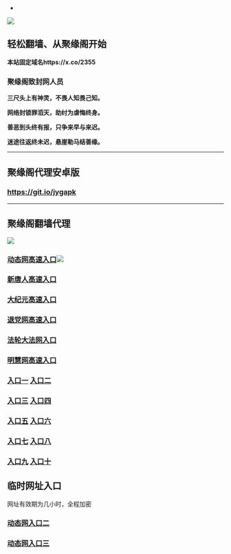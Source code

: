 * 
![](https://raw.githubusercontent.com/hao369/a/master/j.jpg)



## 轻松翻墙、从聚缘阁开始

**本站固定域名https://x.co/2355**

### 聚缘阁致封网人员

**三尺头上有神灵，不畏人知畏己知。**

**网络封锁罪滔天，助纣为虐悔终身。**

**善恶到头终有报，只争来早与来迟。**

**迷途往返终未迟，悬崖勒马结善缘。**

***



##  聚缘阁代理安卓版

### https://git.io/jygapk


***



## 聚缘阁翻墙代理 

![](https://raw.githubusercontent.com/hao369/a/master/wx2.jpg)


### [动态网高速入口](https://u02ipap00i.execute-api.eu-west-2.amazonaws.com/bxsfw3/?id=2)![](https://raw.githubusercontent.com/hao369/a/master/jygdl.gif)

### [新唐人高速入口](https://u02ipap00i.execute-api.eu-west-2.amazonaws.com/bxsfw3/?id=5)

### [大纪元高速入口](https://u02ipap00i.execute-api.eu-west-2.amazonaws.com/bxsfw3/?id=7)

### [退党网高速入口](https://u02ipap00i.execute-api.eu-west-2.amazonaws.com/bxsfw3/?id=8)

### [法轮大法网入口](https://u02ipap00i.execute-api.eu-west-2.amazonaws.com/bxsfw3/?id=15)

### [明慧网高速入口](https://u02ipap00i.execute-api.eu-west-2.amazonaws.com/bxsfw3/?id=3)

### **[入口一](http://x.co/2244)** **[入口二](http://x.co/3824)**


### **[入口三](https://s3.eu-central-1.amazonaws.com/jyg3/index.html)**  **[入口四](https://s3-ap-southeast-1.amazonaws.com/jyg4/index.html)**

### **[入口五](https://s3.ap-south-1.amazonaws.com/jyg5/index.html)**  **[入口六](https://s3-us-west-1.amazonaws.com/jyg6/index.html)**


###  **[入口七](https://s3-us-west-2.amazonaws.com/jyg7/index.html)**  **[入口八](https://s3-eu-west-1.amazonaws.com/jyg8/index.html)**


###  **[入口九](https://s3-ap-northeast-1.amazonaws.com/jyg9/index.html)**  **[入口十](https://s3.amazonaws.com/dtw/index.html)**



## 临时网址入口 

网址有效期为几小时，全程加密

### [动态网入口二](https://x.co/ddg)

### [动态网入口三](https://x.co/ddf)



